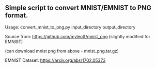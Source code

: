 ## Simple script to convert MNIST/EMNIST to PNG format.

Usage: convert_mnist_to_png.py input_directory output_directory

Source from: https://github.com/myleott/mnist_png (slightly modified for EMNIST)

(can download mnist png from above - mnist_png.tar.gz)

EMNIST Dataset: https://arxiv.org/abs/1702.05373
